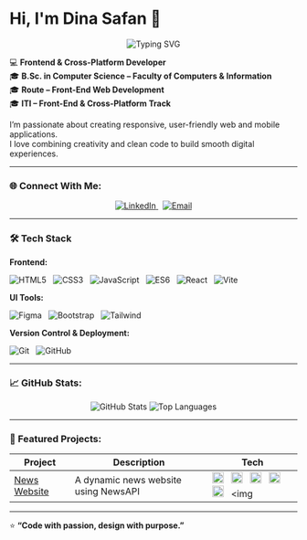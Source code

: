 # Hi, I'm Dina Safan 👋

<p align="center">
  <img src="https://readme-typing-svg.herokuapp.com?size=24&color=6AA6F8&center=true&vCenter=true&width=600&lines=B.Sc.+Computer+Science+🎓;Frontend+Developer+💻;Cross-Platform+Developer+📱;Always+learning+new+things+🚀" alt="Typing SVG">
</p>

💻 **Frontend & Cross-Platform Developer**  
🎓 **B.Sc. in Computer Science – Faculty of Computers & Information**  
🎓 **Route – Front-End Web Development**  
🎓 **ITI – Front-End & Cross-Platform Track**

I’m passionate about creating responsive, user-friendly web and mobile applications.  
I love combining creativity and clean code to build smooth digital experiences.

---

### 🌐 Connect With Me:
<p align="center">
  <a href="https://www.linkedin.com/in/dina-safan-119994209?utm_source=share&utm_campaign=share_via&utm_content=profile&utm_medium=android_app" target="_blank">
    <img src="https://img.shields.io/badge/LinkedIn-0077B5?style=for-the-badge&logo=linkedin&logoColor=white" alt="LinkedIn">
  </a> &nbsp;
  <a href="mailto:dinasafan83@gmail.com">
    <img src="https://img.shields.io/badge/Email-D14836?style=for-the-badge&logo=gmail&logoColor=white" alt="Email">
  </a>
</p>

---

### 🛠️ Tech Stack

**Frontend:**  
<p>
  <img src="https://img.shields.io/badge/HTML5-E34F26?style=for-the-badge&logo=html5&logoColor=white" alt="HTML5"> &nbsp;
  <img src="https://img.shields.io/badge/CSS3-1572B6?style=for-the-badge&logo=css3&logoColor=white" alt="CSS3"> &nbsp;
  <img src="https://img.shields.io/badge/JavaScript-F7DF1E?style=for-the-badge&logo=javascript&logoColor=black" alt="JavaScript"> &nbsp;
  <img src="https://img.shields.io/badge/ES6-F7DF1E?style=for-the-badge&logo=javascript&logoColor=black" alt="ES6"> &nbsp;
  <img src="https://img.shields.io/badge/React-61DAFB?style=for-the-badge&logo=react&logoColor=black" alt="React"> &nbsp;
  <img src="https://img.shields.io/badge/Vite-646CFF?style=for-the-badge&logo=vite&logoColor=white" alt="Vite">
</p>

**UI Tools:**  
<p>
  <img src="https://img.shields.io/badge/Figma-F24E1E?style=for-the-badge&logo=figma&logoColor=white" alt="Figma"> &nbsp;
  <img src="https://img.shields.io/badge/Bootstrap-7952B3?style=for-the-badge&logo=bootstrap&logoColor=white" alt="Bootstrap"> &nbsp;
  <img src="https://img.shields.io/badge/Tailwind-06B6D4?style=for-the-badge&logo=tailwind-css&logoColor=white" alt="Tailwind">
</p>

**Version Control & Deployment:**  
<p>
  <img src="https://img.shields.io/badge/Git-F05032?style=for-the-badge&logo=git&logoColor=white" alt="Git"> &nbsp;
  <img src="https://img.shields.io/badge/GitHub-181717?style=for-the-badge&logo=github&logoColor=white" alt="GitHub">
</p>

---

### 📈 GitHub Stats:
<p align="center">
  <img src="https://github-readme-stats.vercel.app/api?username=Dina-Safan&show_icons=true&theme=tokyonight" alt="GitHub Stats">
  <img src="https://github-readme-stats.vercel.app/api/top-langs/?username=Dina-Safan&layout=compact&theme=tokyonight" alt="Top Languages">
</p>

---

### 🚀 Featured Projects:
| Project | Description | Tech |
|----------|--------------|------|
| [News Website](https://github.com/Dina-Safan/NewsWebSite) | A dynamic news website using NewsAPI | <img src="https://img.shields.io/badge/HTML5-E34F26?style=for-the-badge&logo=html5&logoColor=white" height="20"> &nbsp; <img src="https://img.shields.io/badge/CSS3-1572B6?style=for-the-badge&logo=css3&logoColor=white" height="20"> &nbsp; <img src="https://img.shields.io/badge/JavaScript-F7DF1E?style=for-the-badge&logo=javascript&logoColor=black" height="20"> &nbsp; <img src="https://img.shields.io/badge/ES6-F7DF1E?style=for-the-badge&logo=javascript&logoColor=black" height="20"> &nbsp; <img src="https://img.shields.io/badge/Bootstrap-7952B3?style=for-the-badge&logo=bootstrap&logoColor=white" height="20"> &nbsp; <img 


---

⭐ **“Code with passion, design with purpose.”**
